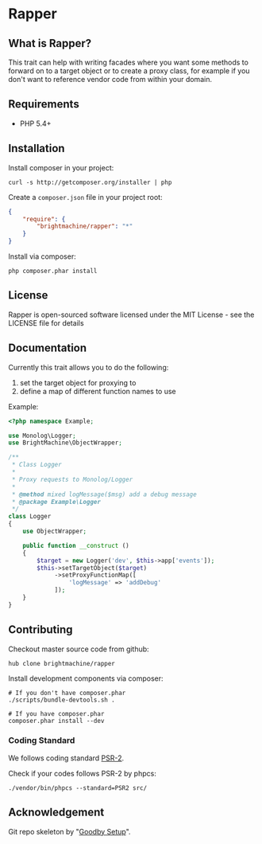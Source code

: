 # Rapper

## What is Rapper?

This trait can help with writing facades where you want some methods to forward on to a target object
or to create a proxy class, for example if you don't want to reference vendor code from within your domain.

## Requirements

- PHP 5.4+

## Installation

Install composer in your project:

```
curl -s http://getcomposer.org/installer | php
```

Create a `composer.json` file in your project root:

```json
{
    "require": {
        "brightmachine/rapper": "*"
    }
}
```

Install via composer:

```
php composer.phar install
```

## License

Rapper is open-sourced software licensed under the MIT License - see the LICENSE file for details

## Documentation

Currently this trait allows you to do the following:

1. set the target object for proxying to
2. define a map of different function names to use

Example:

```php
<?php namespace Example;

use Monolog\Logger;
use BrightMachine\ObjectWrapper;

/**
 * Class Logger
 *
 * Proxy requests to Monolog/Logger
 *
 * @method mixed logMessage($msg) add a debug message
 * @package Example\Logger
 */
class Logger
{
    use ObjectWrapper;

    public function __construct ()
    {
        $target = new Logger('dev', $this->app['events']);
        $this->setTargetObject($target)
             ->setProxyFunctionMap([
                 'logMessage' => 'addDebug'
             ]);
    }
}
```

## Contributing

Checkout master source code from github:

```
hub clone brightmachine/rapper
```

Install development components via composer:

```
# If you don't have composer.phar
./scripts/bundle-devtools.sh .

# If you have composer.phar
composer.phar install --dev
```

### Coding Standard

We follows coding standard [PSR-2][].

Check if your codes follows PSR-2 by phpcs:

```
./vendor/bin/phpcs --standard=PSR2 src/
```

## Acknowledgement

Git repo skeleton by "[Goodby Setup](http://bit.ly/byesetup)".

[PSR-2]: https://github.com/php-fig/fig-standards/blob/master/accepted/PSR-2-coding-style-guide.md